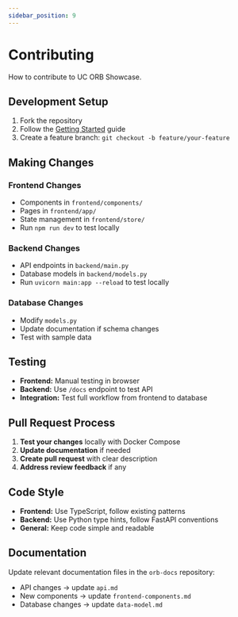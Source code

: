 ```yaml
---
sidebar_position: 9
---
```


# Contributing

How to contribute to UC ORB Showcase.

## Development Setup

1. Fork the repository
2. Follow the [Getting Started](./getting-started.md) guide
3. Create a feature branch: `git checkout -b feature/your-feature`

## Making Changes

### Frontend Changes
- Components in `frontend/components/`
- Pages in `frontend/app/`
- State management in `frontend/store/`
- Run `npm run dev` to test locally

### Backend Changes  
- API endpoints in `backend/main.py`
- Database models in `backend/models.py`
- Run `uvicorn main:app --reload` to test locally

### Database Changes
- Modify `models.py` 
- Update documentation if schema changes
- Test with sample data

## Testing

- **Frontend:** Manual testing in browser
- **Backend:** Use `/docs` endpoint to test API
- **Integration:** Test full workflow from frontend to database

## Pull Request Process

1. **Test your changes** locally with Docker Compose
2. **Update documentation** if needed
3. **Create pull request** with clear description
4. **Address review feedback** if any

## Code Style

- **Frontend:** Use TypeScript, follow existing patterns
- **Backend:** Use Python type hints, follow FastAPI conventions
- **General:** Keep code simple and readable

## Documentation

Update relevant documentation files in the `orb-docs` repository:
- API changes → update `api.md`
- New components → update `frontend-components.md`
- Database changes → update `data-model.md`